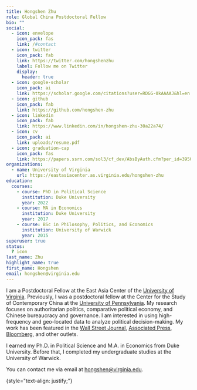 ```yaml
---
title: Hongshen Zhu
role: Global China Postdoctoral Fellow
bio: ""
social:
  - icon: envelope
    icon_pack: fas
    link: /#contact
  - icon: twitter
    icon_pack: fab
    link: https://twitter.com/hongshenzhu
    label: Follow me on Twitter
    display:
      header: true
  - icon: google-scholar
    icon_pack: ai
    link: https://scholar.google.com/citations?user=RDGG-0kAAAAJ&hl=en
  - icon: github
    icon_pack: fab
    link: https://github.com/hongshen-zhu
  - icon: linkedin
    icon_pack: fab
    link: https://www.linkedin.com/in/hongshen-zhu-30a22a74/
  - icon: cv
    icon_pack: ai
    link: uploads/resume.pdf
  - icon: graduation-cap
    icon_pack: fas
    link: https://papers.ssrn.com/sol3/cf_dev/AbsByAuth.cfm?per_id=3950650
organizations:
  - name: University of Virginia
    url: https://eastasiacenter.as.virginia.edu/hongshen-zhu
education:
  courses:
    - course: PhD in Political Science
      institution: Duke University
      year: 2022
    - course: MA in Economics
      institution: Duke University
      year: 2017
    - course: BSc in Philosophy, Politics, and Economics
      institution: University of Warwick
      year: 2015
superuser: true
status:
  ? icon
last_name: Zhu
highlight_name: true
first_name: Hongshen
email: hongshen@virginia.edu
---
```

I am a Postdoctoral Fellow at the East Asia Center of the [University of Virginia](https://eastasiacenter.as.virginia.edu/hongshen-zhu). Previously, I was a postdoctoral fellow at the Center for the Study of Contemporary China at the [University of Pennsylvania](https://cscc.sas.upenn.edu/people/hongshen_zhu). My research focuses on authoritarian politics, comparative political economy, and Chinese bureaucracy and governance. I am interested in using high-frequency and geo-located data to analyze political decision-making. My work has been featured in the [Wall Street Journal](https://www.wsj.com/articles/china-braces-for-deadly-covid-wave-after-loosening-controls-11670506411), [Associated Press](https://apnews.com/article/zero-covid-exit-china-reopening-investigation-05e1bf6d14e3b77ade26b719093ac43b), [Bloomberg](https://www.bloomberg.com/news/newsletters/2023-01-14/why-china-will-see-more-economic-policy-u-turns-under-xi-jinping), and other outlets.

I earned my Ph.D. in Political Science and M.A. in Economics from Duke University. Before that, I completed my undergraduate studies at the University of Warwick.

You can contact me via email at hongshen@virginia.edu.

{style="text-align: justify;"}
